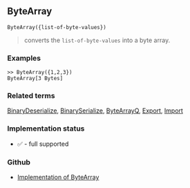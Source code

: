 ## ByteArray

```
ByteArray({list-of-byte-values})
```

> converts the `list-of-byte-values` into a byte array.
 
### Examples

```
>> ByteArray({1,2,3})
ByteArray[3 Bytes]
```


### Related terms 
[BinaryDeserialize](BinaryDeserialize.md), [BinarySerialize](BinarySerialize.md), [ByteArrayQ](ByteArrayQ.md), [Export](Export.md), [Import](Import.md)






### Implementation status

* &#x2705; - full supported

### Github

* [Implementation of ByteArray](https://github.com/axkr/symja_android_library/blob/master/symja_android_library/matheclipse-core/src/main/java/org/matheclipse/core/builtin/WXFFunctions.java#L47) 
